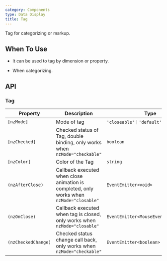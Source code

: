 ```yaml
---
category: Components
type: Data Display
title: Tag
---
```


Tag for categorizing or markup.

## When To Use

- It can be used to tag by dimension or property.

- When categorizing.

## API

### Tag

| Property | Description | Type | Default |
| -------- | ----------- | ---- | ------- |
| `[nzMode]` | Mode of tag | `'closeable'｜'default'｜'checkable'` | `'default'` |
| `[nzChecked]` | Checked status of Tag, double binding, only works when `nzMode="checkable"` | `boolean` | `false` |
| `[nzColor]` | Color of the Tag | `string` | - |
| `(nzAfterClose)` | Callback executed when close animation is completed, only works when `nzMode="closable"` | `EventEmitter<void>` | - |
| `(nzOnClose)` | Callback executed when tag is closed, only works when `nzMode="closable"`| `EventEmitter<MouseEvent>` | - |
| `(nzCheckedChange)` | Checked status change call back, only works when `nzMode="checkable"` | `EventEmitter<boolean>` | - |
